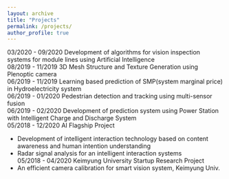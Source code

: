 ```yaml
---
layout: archive
title: "Projects"
permalink: /projects/
author_profile: true
---
```


03/2020 - 09/2020 Development of algorithms for vision inspection systems for module lines using Artificial Intelligence  
08/2019 - 11/2019 3D Mesh Structure and Texture Generation using Plenoptic camera  
06/2019 - 11/2019 Learning based prediction of SMP(system marginal price) in Hydroelectricity system  
06/2019 - 01/2020 Pedestrian detection and tracking using multi-sensor fusion  
06/2019 - 02/2020 Development of prediction system using Power Station with Intelligent Charge and Discharge System  
05/2018 - 12/2020 AI Flagship Project  
 - Development of intelligent interaction technology based on content awareness and human intention understanding  
 - Radar signal analysis for an intelligent interaction systems  
05/2018 - 04/2020 Keimyung University Startup Research Project  
 - An efficient camera calibration for smart vision system, Keimyung Univ.  